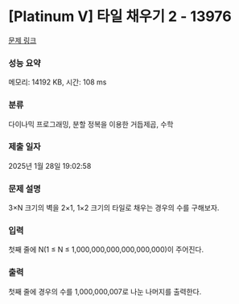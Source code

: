 # [Platinum V] 타일 채우기 2 - 13976 

[문제 링크](https://www.acmicpc.net/problem/13976) 

### 성능 요약

메모리: 14192 KB, 시간: 108 ms

### 분류

다이나믹 프로그래밍, 분할 정복을 이용한 거듭제곱, 수학

### 제출 일자

2025년 1월 28일 19:02:58

### 문제 설명

<p>3×N 크기의 벽을 2×1, 1×2 크기의 타일로 채우는 경우의 수를 구해보자.</p>

### 입력 

 <p>첫째 줄에 N(1 ≤ N ≤ 1,000,000,000,000,000,000)이 주어진다.</p>

### 출력 

 <p>첫째 줄에 경우의 수를 1,000,000,007로 나눈 나머지를 출력한다.</p>

